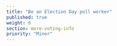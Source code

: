 ```yaml
---
title: "Be an Election Day poll worker"
published: true
weight: 0
section: more-voting-info
priority: "Minor"
---
```

